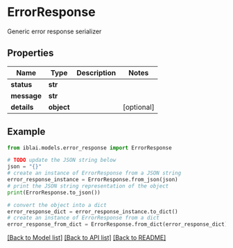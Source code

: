 # ErrorResponse

Generic error response serializer

## Properties

Name | Type | Description | Notes
------------ | ------------- | ------------- | -------------
**status** | **str** |  | 
**message** | **str** |  | 
**details** | **object** |  | [optional] 

## Example

```python
from iblai.models.error_response import ErrorResponse

# TODO update the JSON string below
json = "{}"
# create an instance of ErrorResponse from a JSON string
error_response_instance = ErrorResponse.from_json(json)
# print the JSON string representation of the object
print(ErrorResponse.to_json())

# convert the object into a dict
error_response_dict = error_response_instance.to_dict()
# create an instance of ErrorResponse from a dict
error_response_from_dict = ErrorResponse.from_dict(error_response_dict)
```
[[Back to Model list]](../README.md#documentation-for-models) [[Back to API list]](../README.md#documentation-for-api-endpoints) [[Back to README]](../README.md)


